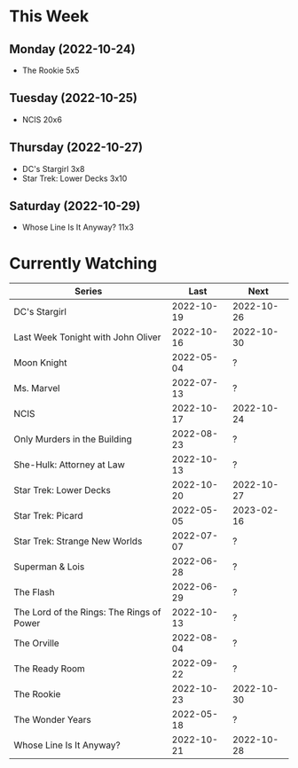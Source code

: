 # This Week

## Monday (2022-10-24)
- The Rookie 5x5

## Tuesday (2022-10-25)
- NCIS 20x6

## Thursday (2022-10-27)
- DC's Stargirl 3x8
- Star Trek: Lower Decks 3x10

## Saturday (2022-10-29)
- Whose Line Is It Anyway? 11x3

# Currently Watching

| Series | Last | Next |
| --- | --- | --- |
| DC's Stargirl | 2022-10-19 | 2022-10-26 |
| Last Week Tonight with John Oliver | 2022-10-16 | 2022-10-30 |
| Moon Knight | 2022-05-04 | ? |
| Ms. Marvel | 2022-07-13 | ? |
| NCIS | 2022-10-17 | 2022-10-24 |
| Only Murders in the Building | 2022-08-23 | ? |
| She-Hulk: Attorney at Law | 2022-10-13 | ? |
| Star Trek: Lower Decks | 2022-10-20 | 2022-10-27 |
| Star Trek: Picard | 2022-05-05 | 2023-02-16 |
| Star Trek: Strange New Worlds | 2022-07-07 | ? |
| Superman & Lois | 2022-06-28 | ? |
| The Flash | 2022-06-29 | ? |
| The Lord of the Rings: The Rings of Power | 2022-10-13 | ? |
| The Orville | 2022-08-04 | ? |
| The Ready Room | 2022-09-22 | ? |
| The Rookie | 2022-10-23 | 2022-10-30 |
| The Wonder Years | 2022-05-18 | ? |
| Whose Line Is It Anyway? | 2022-10-21 | 2022-10-28 |

